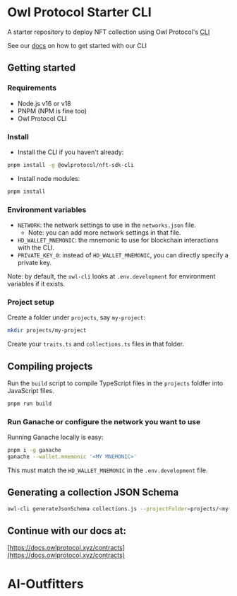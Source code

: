 # Owl Protocol Starter CLI
A starter repository to deploy NFT collection using Owl Protocol's [CLI](https://github.com/owlprotocol/owlprotocol/tree/main/packages/cli)

See our [docs](http://localhost:3000/contracts/getting-started/cli) on how to get started with our CLI

## Getting started

### Requirements
* Node.js v16 or v18
* PNPM (NPM is fine too)
* Owl Protocol CLI

### Install
* Install the CLI if you haven't already:
```bash
pnpm install -g @owlprotocol/nft-sdk-cli
```

* Install node modules:
```bash
pnpm install
```

### Environment variables
* `NETWORK`: the network settings to use in the `networks.json` file.
    * Note: you can add more network settings in that file.
* `HD_WALLET_MNEMONIC`: the mnemonic to use for blockchain interactions with the CLI.
* `PRIVATE_KEY_0`: instead of `HD_WALLET_MNEMONIC`, you can directly specify a private key.

Note: by default, the `owl-cli` looks at `.env.development` for environment variables if it exists.

### Project setup
Create a folder under `projects`, say `my-project`:

```bash
mkdir projects/my-project
```

Create your `traits.ts` and `collections.ts` files in that folder.

## Compiling projects
Run the `build` script to compile TypeScript files in the `projects` foldfer into JavaScript files.

```bash
pnpm run build
```

### Run Ganache or configure the network you want to use

Running Ganache locally is easy:
```bash
pnpm i -g ganache
ganache --wallet.mnemonic '<MY MNEMONIC>'
```

This must match the `HD_WALLET_MNEMONIC` in the `.env.development` file.

## Generating a collection JSON Schema
```bash
owl-cli generateJsonSchema collections.js --projectFolder=projects/<my-project>
```

## Continue with our docs at: 

[https://docs.owlprotocol.xyz/contracts](https://docs.owlprotocol.xyz/contracts)


# AI-Outfitters
